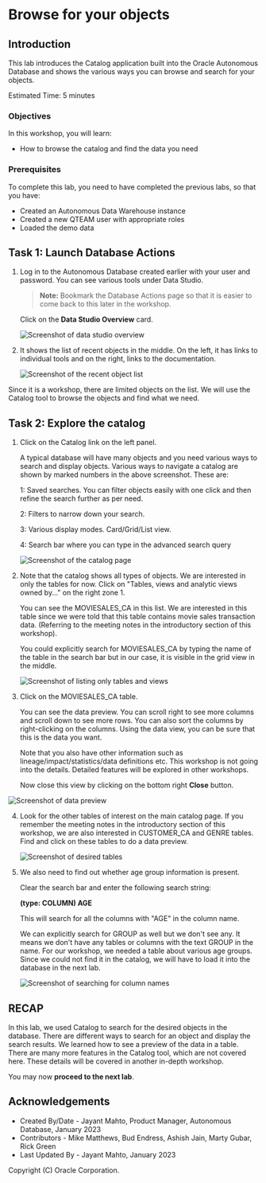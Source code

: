 # Browse for your objects


## Introduction

This lab introduces the Catalog application built into the Oracle Autonomous Database and shows the various ways you can browse and search for your objects.

Estimated Time: 5 minutes

### Objectives

In this workshop, you will learn:
-	How to browse the catalog and find the data you need

### Prerequisites

To complete this lab, you need to have completed the previous labs, so that you have:

- Created an Autonomous Data Warehouse instance
- Created a new QTEAM user with appropriate roles
- Loaded the demo data

## Task 1: Launch Database Actions

1.  Log in to the Autonomous Database created earlier with your user and
    password. You can see various tools under Data Studio.

    >**Note:** Bookmark the Database Actions page so that it is easier to come
    back to this later in the workshop.
    
    Click on the **Data Studio Overview** card.

    ![Screenshot of data studio overview](images/image1_datastudio_overview.png)

2.  It shows the list of recent objects in the middle. On the left, it
    has links to individual tools and on the right, links to
    the documentation.

    ![Screenshot of the recent object list](images/image2_datastudio_overview_list.png)

Since it is a workshop, there are limited objects on the list. We will
use the Catalog tool to browse the objects and find what we need.

## Task 2: Explore the catalog

1.  Click on the Catalog link on the left panel.

    A typical database will have many objects and you need various
    ways to search and display objects. Various ways to navigate a catalog
    are shown by marked numbers in the above screenshot. These are:
    
    1: Saved searches. You can filter objects easily with one click and
    then refine the search further as per need.
    
    2: Filters to narrow down your search.
    
    3: Various display modes. Card/Grid/List view.
    
    4: Search bar where you can type in the advanced search query

    ![Screenshot of the catalog page](images/image3_catalog_ui_zones.png)

2.  Note that the catalog shows all types of objects. We are interested in
    only the tables for now. Click on "Tables, views and analytic views
    owned by..." on the right zone 1.

    You can see the MOVIESALES\_CA in this list. We are interested in this
    table since we were told that this table contains movie sales
    transaction data. (Referring to the meeting notes in the introductory
    section of this workshop).
    
    You could explicitly search for MOVIESALES\_CA by typing the name of
    the table in the search bar but in our case, it is visible in
    the grid view in the middle.

    ![Screenshot of listing only tables and views](images/image4_catalog_tables.png)

3.  Click on the MOVIESALES\_CA table.

    You can see the data preview. You can scroll right to see more columns
    and scroll down to see more rows. You can also sort the columns by
    right-clicking on the columns. Using the data view, you can be sure
    that this is the data you want.
    
    Note that you also have other information such as
    lineage/impact/statistics/data definitions etc. This workshop is not
    going into the details. Detailed features will be explored in other
    workshops.
    
    Now close this view by clicking on the bottom right **Close** button.

![Screenshot of data preview](images/image5_catalog_data_preview.png)

4.  Look for the other tables of interest on the main catalog page.
    If you remember the meeting notes in the introductory section of this
    workshop, we are also interested in CUSTOMER\_CA and GENRE tables.
    Find and click on these tables to do a data preview.

    ![Screenshot of desired tables](images/image6_catalog_tables_grid.png)

5.  We also need to find out whether age group information is present.

    Clear the search bar and enter the following search string:
    
    **(type: COLUMN) AGE**
    
    This will search for all the columns with "AGE" in the column name.
    
    We can explicitly search for GROUP as well but we don't see any.
    It means we don't have any tables or columns with the text GROUP in the name. For our workshop, 
    we needed a table about various age groups. Since we could not find it in the catalog, we will have
    to load it into the database in the next lab.

    ![Screenshot of searching for column names](images/image7_catalog_search_cols.png)

## RECAP

In this lab, we used Catalog to search for the desired objects in the database. There are different 
ways to search for an object and display the search results. We learned how to see a preview of the data in a table. There are many more features in the Catalog tool, which are not covered here. These details will be covered in another in-depth workshop.

You may now **proceed to the next lab**.

## Acknowledgements

- Created By/Date - Jayant Mahto, Product Manager, Autonomous Database, January 2023
- Contributors - Mike Matthews, Bud Endress, Ashish Jain, Marty Gubar, Rick Green
- Last Updated By - Jayant Mahto, January 2023


Copyright (C)  Oracle Corporation.
